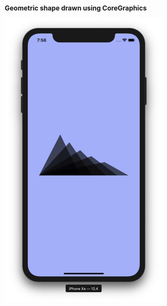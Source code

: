 ## Geometric shape drawn using CoreGraphics


<p align="center">
  <img src="https://github.com/marlonjames71/CoreGraphicsDrawingGeoMetricShapes/blob/master/Screen%20Shot%202019-08-15%20at%207.56.35%20PM.png">
</p>
